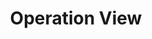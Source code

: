 ---
id: Operation View PURIS Kit
title: Operation View
description: 'PURIS Kit'
sidebar_position: 3
---